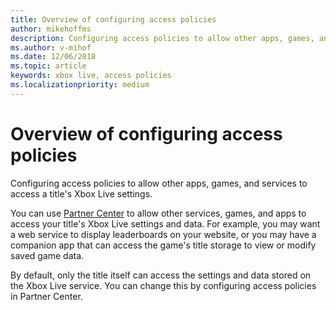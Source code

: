 ```yaml
---
title: Overview of configuring access policies
author: mikehoffms
description: Configuring access policies to allow other apps, games, and services to access a title's Xbox Live settings.
ms.author: v-mihof
ms.date: 12/06/2018
ms.topic: article
keywords: xbox live, access policies
ms.localizationpriority: medium
---
```


# Overview of configuring access policies

Configuring access policies to allow other apps, games, and services to access a title's Xbox Live settings.

You can use [Partner Center](https://partner.microsoft.com/dashboard) to allow other services, games, and apps to access your title's Xbox Live settings and data. For example, you may want a web service to display leaderboards on your website, or you may have a companion app that can access the game's title storage to view or modify saved game data.

By default, only the title itself can access the settings and data stored on the Xbox Live service. You can change this by configuring access policies in Partner Center.
